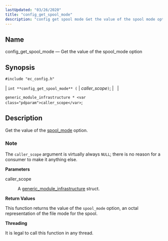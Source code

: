 ```yaml
---
lastUpdated: "03/26/2020"
title: "config_get_spool_mode"
description: "config get spool mode Get the value of the spool mode option int config get spool mode caller scope generic module infrastructure caller scope Get the value of the spool mode option The caller scope argument is virtually always NULL there is no reason for a consumer to make it..."
---
```


<a name="apis.config_get_spool_mode"></a> 
## Name

config_get_spool_mode — Get the value of the spool_mode option

## Synopsis

`#include "ec_config.h"`

| `int **config_get_spool_mode** (` | <var class="pdparam">caller_scope</var>`)`; |   |

`generic_module_infrastructure * <var class="pdparam">caller_scope</var>`;<a name="idp48909072"></a> 
## Description

Get the value of the [spool_mode](/momentum/3/3-reference/3-reference-conf-ref-spool-mode) option.

### Note

The `caller_scope` argument is virtually always `NULL`; there is no reason for a consumer to make it anything else.

**<a name="idp48912912"></a> Parameters**

<dl class="variablelist">

<dt>caller_scope</dt>

<dd>

A [generic_module_infrastructure](/momentum/3/3-api/structs-generic-module-infrastructure) struct.

</dd>

</dl>

**<a name="idp48916400"></a> Return Values**

This function returns the value of the `spool_mode` option, an octal representation of the file mode for the spool.

**<a name="idp48917840"></a> Threading**

It is legal to call this function in any thread.